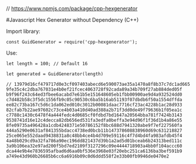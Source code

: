 // https://www.npmjs.com/package/cpp-hexgenerator

#Javascript Hex Generator without Dependency (C++)

Import library:

````
const GuidGenerator = require('cpp-hexgenerator');
````

Use:

````
let length = 100; // Default 16

let generated = GuidGenerator(length)
````

`// 13979d16cf479717d0e3cf097403abecd6e590073ae35a1470a8f8b37c7dc1ad665
9fe35c4c2dba767031e4b0ef21fcec4063728f92cada89a34b709f27ab884ded05f
b9f96f243c64ed3fbee6acabd7e61b5e151648605eb1fbb00900ae9d4a932524dd0
c7d482b58c3f5dc1556fb9c05c90530c6ba5b16ab51193f07dbdb6f50a1554dffda
ee82c73ba167c5d6c1da062ed010c3012b00081daac7716cf23ac4228b1ac28d933
82cfab7b22ae97602c73ce4b03a410d40ad388a2b71f3dd0de49f79636b1f05ea1c
c7788c1430c6478f4a444fedc4d0685cf0fdbd7bd1647a20564bba781f7424b3143
9538741d16e12c4decca82db656ed531fa3edfa0beffa3e94d96f1f36d1b4a86e55
8fe09735a496428a1cdb4248371e50786152f8bc688d7941320abe9f7ef227560fa
444a5290e0631af841355bdacc4738ed0bcb11b147378608838960d69c631218827
25ce065e552daad9438831a8c48bb4ce4b4d709e59116c4f7d4bd4fa983afdb45f4
4a48b029cd9a32fa786a90ec196dd821437d39b1a2ad5d01bceab6b24313bed111c
3a9b106ea32e97ad200f5bd7ed2109f3127296c09e4444718903a4bb0f104accc60
dca44e9b4e7836595afbad6d6aa0bf536e3968e03f20ebc251ca6136ba3bef591b9
a749e43d960b26685b6cc6a6916b09c0d6ddd558f2e33b00fb9946de0470e2`
